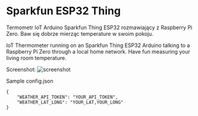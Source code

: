 # Sparkfun ESP32 Thing
Termometr IoT Arduino Sparkfun Thing ESP32 rozmawiający z Raspberry Pi Zero.
Baw się dobrze mierząc temperature w swoim pokoju.

IoT Thermometer running on an Sparkfun Thing ESP32 Arduino talking to a Raspberry Pi Zero through a local home network.
Have fun measuring your living room temperature.

Screenshot:
![screenshot](https://user-images.githubusercontent.com/1800333/35198380-0647730c-fee6-11e7-9916-b9ae409c9031.png)


Sample config.json
```
{
    "WEATHER_API_TOKEN": "YOUR_API_TOKEN",
    "WEATHER_LAT_LONG": "YOUR_LAT,YOUR_LONG"
}
```
